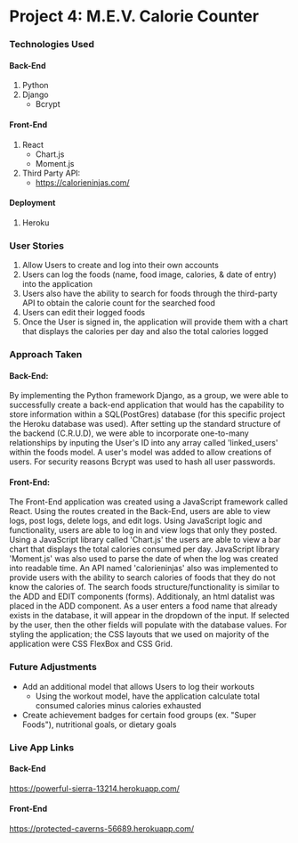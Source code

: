 # Project 4: M.E.V. Calorie Counter

### Technologies Used
#### Back-End
1. Python
2. Django
    - Bcrypt

#### Front-End
1. React
    - Chart.js
    - Moment.js
2. Third Party API:
    - https://calorieninjas.com/

#### Deployment
1. Heroku

### User Stories
1. Allow Users to create and log into their own accounts
2. Users can log the foods (name, food image, calories, & date of entry) into the application
3. Users also have the ability to search for foods through the third-party API to obtain the calorie count for the searched food
4. Users can edit their logged foods
5. Once the User is signed in, the application will provide them with a chart that displays the calories per day and also the total calories logged

### Approach Taken
#### Back-End:
By implementing the Python framework Django, as a group, we were able to successfully create a back-end application that would has the capability to store information within a SQL(PostGres) database (for this specific project the Heroku database was used).
After setting up the standard structure of the backend (C.R.U.D), we were able to incorporate one-to-many relationships by inputing the User's ID into any array called 'linked_users' within the foods model.
A user's model was added to allow creations of users. For security reasons Bcrypt was used to hash all user passwords.

#### Front-End:
The Front-End application was created using a JavaScript framework called React. Using the routes created in the Back-End, users are able to view logs, post logs, delete logs, and edit logs. Using JavaScript logic and functionality, users are able to log in and view logs that only they posted. Using a JavaScript library called 'Chart.js' the users are able to view a bar chart that displays the total calories consumed per day. JavaScript library 'Moment.js' was also used to parse the date of when the log was created into readable time.
An API named 'calorieninjas' also was implemented to provide users with the ability to search calories of foods that they do not know the calories of. The search foods structure/functionality is similar to the ADD and EDIT components (forms).
Additionaly, an html datalist was placed in the ADD component. As a user enters a food name that already exists in the database, it will appear in the dropdown of the input. If selected by the user, then the other fields will populate with the database values.
For styling the application; the CSS layouts that we used on majority of the application were CSS FlexBox and CSS Grid.

### Future Adjustments
- Add an additional model that allows Users to log their workouts
    - Using the workout model, have the application calculate total consumed calories minus calories exhausted
- Create achievement badges for certain food groups (ex. "Super Foods"), nutritional goals, or dietary goals

### Live App Links
#### Back-End
https://powerful-sierra-13214.herokuapp.com/
#### Front-End
https://protected-caverns-56689.herokuapp.com/
